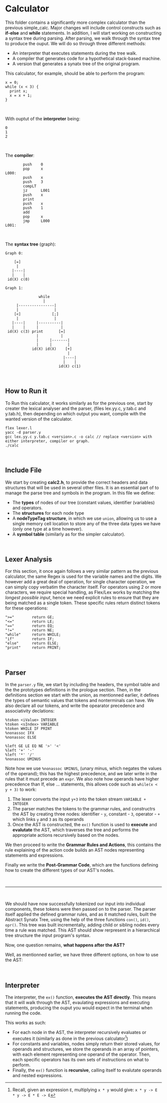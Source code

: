# Calculator

This folder contains a significantly more complex calculator than the previous simple_calc. Major changes will include control constructs such as **if-else** and **while** statements. In addition, I will start working on constructing a syntax tree during parsing. After parsing, we walk through the syntax tree to produce the ouput. We will do so through three different methods:
- An interpreter that executes statements during the tree walk.
- A compiler that generates code for a hypothetical stack-based machine.
- A version that generates a synatx tree of the original program.

This calculator, for example, should be able to perform the program:

```
x = 0;
while (x < 3) {
  print x;
  x = x + 1;
}
```

<br>

With ouptut of the **interpreter** being:

```
0
1
2
```

<br>

The **compiler**:

```
        push    0
        pop     x
L000:
        push    x
        push    3
        compLT
        jz      L001
        push    x
        print
        push    x
        push    1
        add
        pop     x
        jmp     L000
L001:
```

<br>

The **syntax tree** (graph):

```
Graph 0:

    [=]
     |
   |----|
   |    |
 id(X) c(0)

Graph 1:

               while
                 |
     |----------------|
     |                |
    [<]              [;]
     |                |
   |----|     |----------|
   |    |     |          |
 id(X) c(3) print       [=]
              |          |
              |     |-------|
              |     |       |
            id(X) id(X)    [+]
                            |
                          |----|
                          |    |
                        id(X) c(1)

```

<br>

## How to Run it

To Run this calculator, it works similarly as for the previous one, start by creater the lexical analyser and the parser, (files lex.yy.c, y.tab.c and y.tab.h), then depending on which output you want, compile with the wanted version of the calculator.

```
flex lexer.l
yacc -d parser.y
gcc lex.yy.c y.tab.c <version>.c -o calc // replace <version> with either interpreter, compiler or graph.
./calc
```

<br>

## Include File

We start by creating **calc2.h**, to provide the correct headers and data structures that will be used in several other files. It is an essential part of to manage the parse tree and symbols in the program.
In this file we define:
- The **types** of nodes of our tree (constant values, identifier (variables) and operators.
- The **structures** for each node type
- A **nodeTypeTag structure**, in which we use `union`, allowing us to use a single memory cell location to store any of the three data types we have (only one type at a time however).
- A **symbol table** (similarly as for the simpler calculator).

<br>

## Lexer Analysis

For this section, it once again follows a very similar pattern as the previous calculator, the same Regex is used for the variable names and the digits. We however add a great deal of operation, for single character operation, we can simply copy verbatim the character itself. For operators using 2 or more characters, we require special handling, as Flex/Lex works by matching the _longest possible input_, hence we need explicit rules to ensure that they are being matched as a single token. These specific rules return distinct tokens for these operations:

```
">="        return GE;
"<="        return LE;
"=="        return EQ;
"!="        return NE;
"while"     return WHILE;
"if"        return IF;
"else"      return ELSE;
"print"     return PRINT;
```

<br>

## Parser

In the `parser.y` file, we start by including the headers, the symbol table and the the prototypes definitions in the prologue section. Then, in the definitions section we start with the union, as mentionned earlier, it defines the types of semantic values that tokens and nonterminals can have. We also declare all our tokens, and write the opearator precedence and associativity declations:

```
%token <iValue> INTEGER
%token <sIndex> VARIABLE
%token WHILE IF PRINT
%nonassoc IFX
%nonassoc ELSE

%left GE LE EQ NE '>' '<'
%left '+' '-'
%left '*' '/'
%nonassoc UMINUS
```

Note how we use `%nonassoc UMINUS`, (unary minus, which negates the values of the operand); this has the highest precedence, and we later write in the rules that it must precede an `expr`.  We also note how operands have higher precedence than If, else ... statements, this allows code such as `while(x < y + 3)` to work:

1. The lexer converts the input `y+3` into the token stream `VARIABLE + INTEGER`
2. The parser matches the tokens to the grammar rules, and constructrs the AST by creating three nodes: identifier - `y`, constant - `3`, operator - `+` which links `y` and `3` as its operands
3. Once the AST is constructed, the `ex()` function is used to **execute** and **evalutate** the AST, which traverses the tree and performs the appropriate actions recursively based on the nodes.

We then proceed to write the **Grammar Rules and Actions**, this contains the rule explaining of the action code builds an AST nodes representing statements and expressions.

Finally we write the **Post-Grammar Code**, which are the functions defining how to create the different types of our AST's nodes.

<br>

---

<br>

We should have now successfully tokenized our input into individual components, these tokens were then passed on to the parser. The parser itself applied the defined grammar rules, and as it matched rules, built the Abstract Synatx Tree, using the help of the three functions `con()`, `id()`, `opr()`. This tree was built incrementally, adding child or sibling nodes every time a rule was matched. This AST should show rerpresent in a hierarchical tree structure the input program's syntax.

Now, one question remains, **what happens after the AST?**

Well, as mentionned earlier, we have three different options, on how to use the AST:

<br>

## Interpreter

The interpreter, the `ex()` function, **executes the AST directly**. This means that it will walk through the AST, evaulating expressions and executing statements, producing the ouput you would expect in the terminal when running the code.

This works as such:
- For each node in the AST, the interpreter recursively evaluates or executes it (similarly as done in the previous calculator[^1])
- For constants and variables, nodes simply return their stored values, for operands and structures, we store the operands in an array of pointers, with each element representing one operand of the operator. Then, each specific operators has its own sets of instructions on what to perform.
- Finally, the `ex()` function is **recursive**, calling itself to evalutate operands and nested expressions.


[^1]: Recall, given an expression `E`, multiplying `x * y` would give: `x * y -> E * y -> E * E -> E`
